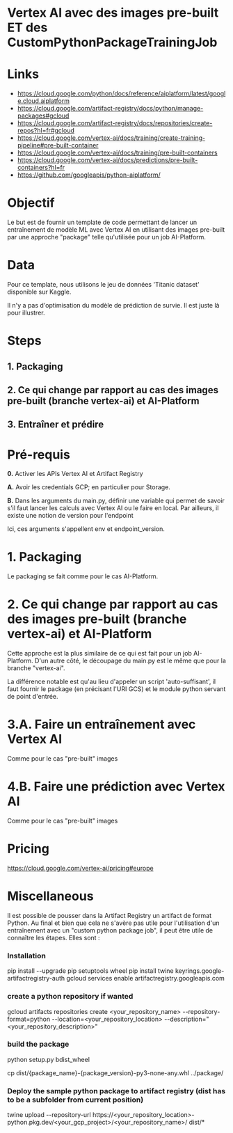 # Vertex AI avec des images pre-built ET des CustomPythonPackageTrainingJob

# Links
- https://cloud.google.com/python/docs/reference/aiplatform/latest/google.cloud.aiplatform
- https://cloud.google.com/artifact-registry/docs/python/manage-packages#gcloud
- https://cloud.google.com/artifact-registry/docs/repositories/create-repos?hl=fr#gcloud
- https://cloud.google.com/vertex-ai/docs/training/create-training-pipeline#pre-built-container 
- https://cloud.google.com/vertex-ai/docs/training/pre-built-containers
- https://cloud.google.com/vertex-ai/docs/predictions/pre-built-containers?hl=fr
- https://github.com/googleapis/python-aiplatform/ 
# Objectif

Le but est de fournir un template de code permettant de lancer un entraînement de modèle ML avec Vertex AI en utilisant
des images pre-built par une approche "package" telle qu'utilisée pour un job AI-Platform.

# Data
Pour ce template, nous utilisons le jeu de données 'Titanic dataset' disponible sur Kaggle.

Il n'y a pas d'optimisation du modèle de prédiction de survie. Il est juste là pour illustrer.

# Steps
## 1. Packaging
## 2. Ce qui change par rapport au cas des images pre-built (branche vertex-ai) et AI-Platform
## 3. Entraîner et prédire

# Pré-requis
**0.** Activer les APIs Vertex AI et Artifact Registry

**A.** Avoir les credentials GCP; en particulier pour Storage.  

**B.** Dans les arguments du main.py, définir une variable qui permet de savoir s'il faut lancer les calculs avec 
Vertex AI ou le faire en local. Par ailleurs, il existe une notion de version pour l'endpoint

Ici, ces arguments s'appellent env et endpoint_version.

# 1. Packaging
Le packaging se fait comme pour le cas AI-Platform.

# 2. Ce qui change par rapport au cas des images pre-built (branche vertex-ai) et AI-Platform
Cette approche est la plus similaire de ce qui est fait pour un job AI-Platform. D'un autre côté, le découpage du main.py
est le même que pour la branche "vertex-ai". 

La différence notable est qu'au lieu d'appeler un script 'auto-suffisant', il faut fournir le package (en précisant l'URI 
GCS) et le module python servant de point d'entrée.

# 3.A. Faire un entraînement avec Vertex AI
Comme pour le cas "pre-built" images
# 4.B. Faire une prédiction avec Vertex AI
Comme pour le cas "pre-built" images

# Pricing 
https://cloud.google.com/vertex-ai/pricing#europe

# Miscellaneous 
Il est possible de pousser dans la Artifact Registry un artifact de format Python. 
Au final et bien que cela ne s'avère pas utile pour l'utilisation d'un entraînement avec un "custom python package job",
il peut être utile de connaître les étapes. Elles sont :

### Installation
pip install --upgrade pip setuptools wheel
pip install twine keyrings.google-artifactregistry-auth
gcloud services enable artifactregistry.googleapis.com

### create a python repository if wanted
gcloud artifacts repositories create <your_repository_name> --repository-format=python 
--location=<your_repository_location>
--description="<your_repository_description>"

### build the package
python setup.py bdist_wheel

cp dist/{package_name}-{package_version}-py3-none-any.whl ../package/

### Deploy the sample python package to artifact registry (dist has to be a subfolder from current position)
twine upload --repository-url https://<your_repository_location>-python.pkg.dev/<your_gcp_project>/<your_repository_name>/ dist/*